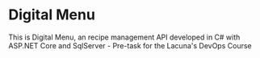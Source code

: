 # Digital Menu
This is Digital Menu, an recipe management API developed in C# with ASP.NET Core and SqlServer - Pre-task for the Lacuna's DevOps Course
